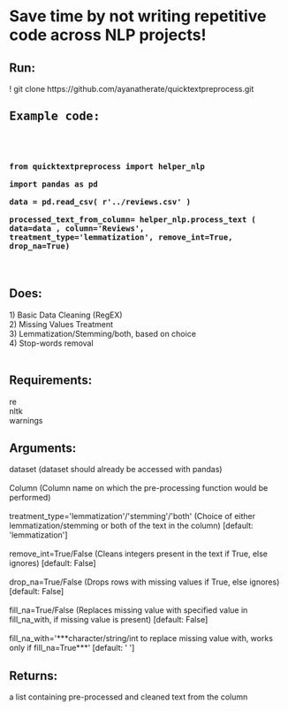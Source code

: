 # Save time by not writing repetitive code across NLP projects! 


<h2> Run: </h2>
! git clone https://github.com/ayanatherate/quicktextpreprocess.git <br>
<h2 style='font-family:monospace;'>Example code:</h2> <br><br><h4 style='font-family:monospace;'>from quicktextpreprocess import helper_nlp<br> <br>import pandas as pd <br><br> data = pd.read_csv( r'../reviews.csv' )<br><br>processed_text_from_column= helper_nlp.process_text ( data=data , column='Reviews', treatment_type='lemmatization', remove_int=True, drop_na=True)</h4>

<br>
<h2> Does: </h2>
1) Basic Data Cleaning (RegEX)<br>
2) Missing Values Treatment <br>
3) Lemmatization/Stemming/both, based on choice<br>
4) Stop-words removal<br>
<br>

<h2>Requirements: </h2>
re<br>
nltk<br>
warnings<br>

<h2>Arguments:</h2>
dataset (dataset should already be accessed with pandas)<br><br>
Column  (Column name on which the pre-processing function would be performed)<br><br>
treatment_type='lemmatization'/'stemming'/'both' (Choice of either lemmatization/stemming or both of the text in the column)  [default: 'lemmatization']<br><br>
remove_int=True/False (Cleans integers present in the text if True, else ignores)  [default: False]<br><br>
drop_na=True/False (Drops rows with missing values if True, else ignores)  [default: False]<br><br>
fill_na=True/False (Replaces missing value with specified value in fill_na_with, if missing value is present)  [default: False]<br><br>
fill_na_with='***character/string/int to replace missing value with, works only if fill_na=True***'  [default: ' ']

<h2>Returns:</h2>
a list containing pre-processed and cleaned text from the column<br><br>

